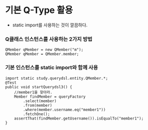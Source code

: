 # 기본 Q-Type 활용
- static import를 사용하는 것이 깔끔하다.
  
### Q클래스 인스턴스를 사용하는 2가지 방법
```
QMember qMember = new QMember("m");
QMember qMember = QMember.member;
```

### 기본 인스턴스를 static import와 함께 사용
```
import static study.querydsl.entity.QMember.*;
@Test
public void startQuerydsl3() {
    //member1을 찾아라.
    Member findMember = queryFactory
        .select(member)
        .from(member)
        .where(member.username.eq("member1"))
        .fetchOne();
    assertThat(findMember.getUsername()).isEqualTo("member1");
}
```